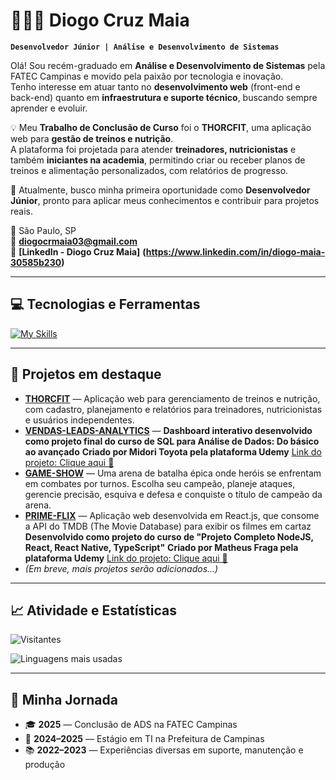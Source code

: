 # 👨🏻‍💻 Diogo Cruz Maia

**`Desenvolvedor Júnior | Análise e Desenvolvimento de Sistemas`**

Olá! Sou recém-graduado em **Análise e Desenvolvimento de Sistemas** pela FATEC Campinas e movido pela paixão por tecnologia e inovação.  
Tenho interesse em atuar tanto no **desenvolvimento web** (front-end e back-end) quanto em **infraestrutura e suporte técnico**, buscando sempre aprender e evoluir.

💡 Meu **Trabalho de Conclusão de Curso** foi o **THORCFIT**, uma aplicação web para **gestão de treinos e nutrição**.  
A plataforma foi projetada para atender **treinadores, nutricionistas** e também **iniciantes na academia**, permitindo criar ou receber planos de treinos e alimentação personalizados, com relatórios de progresso.

🎯 Atualmente, busco minha primeira oportunidade como **Desenvolvedor Júnior**, pronto para aplicar meus conhecimentos e contribuir para projetos reais.

📍 São Paulo, SP  
📧 **diogocrmaia03@gmail.com**  
💼 **[LinkedIn - Diogo Cruz Maia]** **(https://www.linkedin.com/in/diogo-maia-30585b230)**  

---

## 💻 Tecnologias e Ferramentas

[![My Skills](https://skillicons.dev/icons?i=html,css,js,php,java,python,c,cs,mysql,linux,git)](https://skillicons.dev)

---

## 🚀 Projetos em destaque

- [**THORCFIT**](https://github.com/DioCrM22/THORCFIT) — Aplicação web para gerenciamento de treinos e nutrição, com cadastro, planejamento e relatórios para treinadores, nutricionistas e usuários independentes.
- [**VENDAS-LEADS-ANALYTICS**](https://github.com/DioCrM22/vendas-leads-analytics) — **Dashboard interativo desenvolvido como projeto final do curso de SQL para Análise de Dados: Do básico ao avançado**
**Criado por Midori Toyota pela plataforma Udemy**
  [Link do projeto: Clique aqui 🚩](https://vendas-leads-analytics-cua6s2rsk8eapc5cudzmiz.streamlit.app/)
- [**GAME-SHOW**](https://github.com/DioCrM22/Game-Show) — Uma arena de batalha épica onde heróis se enfrentam em combates por turnos. Escolha seu campeão, planeje ataques, gerencie precisão, esquiva e defesa e conquiste o título de campeão da arena.
- [**PRIME-FLIX**](https://github.com/DioCrM22/Prime-Flix) — Aplicação web desenvolvida em React.js, que consome a API do TMDB (The Movie Database) para exibir os filmes em cartaz **Desenvolvido como projeto do curso de "Projeto Completo NodeJS, React, React Native, TypeScript"**
**Criado por Matheus Fraga pela plataforma Udemy**
  [Link do projeto: Clique aqui 🚩](https://prime-flix-wheat.vercel.app/)
- _(Em breve, mais projetos serão adicionados...)_

---

## 📈 Atividade e Estatísticas

![Visitantes](https://komarev.com/ghpvc/?username=DioCrM22&label=Visualizações%20do%20perfil&color=0e75b6&style=for-the-badge)

![Linguagens mais usadas](https://github-readme-stats.vercel.app/api/top-langs/?username=DioCrM22&theme=tokyonight&layout=compact&custom_title=Linguagens%20mais%20usadas&langs_count=9)

---

## 📌 Minha Jornada

- 🎓 **2025** — Conclusão de ADS na FATEC Campinas  
- 💼 **2024–2025** — Estágio em TI na Prefeitura de Campinas  
- 📚 **2022–2023** — Experiências diversas em suporte, manutenção e produção
